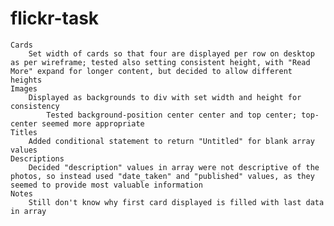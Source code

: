 # flickr-task
	Cards
		Set width of cards so that four are displayed per row on desktop as per wireframe; tested also setting consistent height, with "Read More" expand for longer content, but decided to allow different heights 
	Images 
		Displayed as backgrounds to div with set width and height for consistency
			Tested background-position center center and top center; top-center seemed more appropriate
	Titles
		Added conditional statement to return "Untitled" for blank array values
	Descriptions
		Decided "description" values in array were not descriptive of the photos, so instead used "date_taken" and "published" values, as they seemed to provide most valuable information
	Notes
		Still don't know why first card displayed is filled with last data in array
   
